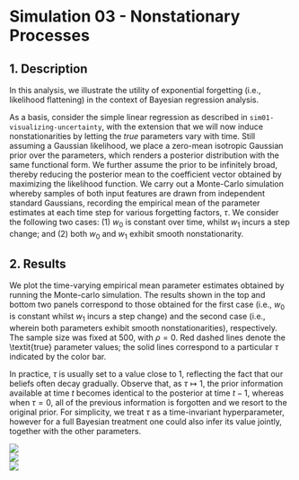 
# Simulation 03 - Nonstationary Processes

## 1. Description
In this analysis, we illustrate the utility of exponential forgetting (i.e., likelihood flattening) in the context of Bayesian regression analysis. 

As a basis, consider the simple linear regression as described in `sim01-visualizing-uncertainty`, with the extension that we will now induce nonstationarities by letting the *true* parameters vary with time. Still assuming a Gaussian likelihood, we place a zero-mean isotropic Gaussian prior over the parameters, which renders a posterior distribution with the same functional form. We further assume the prior to be infinitely broad, thereby reducing the posterior mean to the coefficient vector obtained by maximizing the likelihood function. We carry out a Monte-Carlo simulation whereby samples of both input features are drawn from independent standard Gaussians, recording the empirical mean of the parameter estimates at each time step for various forgetting factors, $\tau$. We consider the following two cases: (1) $w_0$ is constant over time, whilst $w_1$ incurs a step change; and (2) both $w_0$ and $w_1$ exhibit smooth nonstationarity.

## 2. Results
We plot the time-varying empirical mean parameter estimates obtained by running the Monte-carlo simulation. The results shown in the top and bottom two panels correspond to those obtained for the first case (i.e., $w_0$ is constant whilst $w_1$ incurs a step change) and the second case (i.e., wherein both parameters exhibit smooth nonstationarities), respectively. The sample size was fixed at $500$, with $\rho=0$. Red dashed lines denote the \textit{true} parameter values; the solid lines correspond to a particular $\tau$ indicated by the color bar.

In practice, $\tau$ is usually set to a value close to $1$, reflecting the fact that our beliefs often decay gradually. Observe that, as $\tau \mapsto 1$, the prior information available at time $t$ becomes identical to the posterior at time $t − 1$, whereas when $\tau = 0$, all of the previous information is forgotten and we resort to the original prior. For simplicity, we treat $τ$ as a time-invariant hyperparameter, however for a full Bayesian treatment one could also infer its value jointly, together with the other parameters.

![](./docs/sim03-nonstationary-processes/step_nonstationarity.png)  
![](./docs/sim03-nonstationary-processes/nonlinear_nonstationarity.png)  
![](./docs/sim03-nonstationary-processes/linear_nonstationarity.png)  